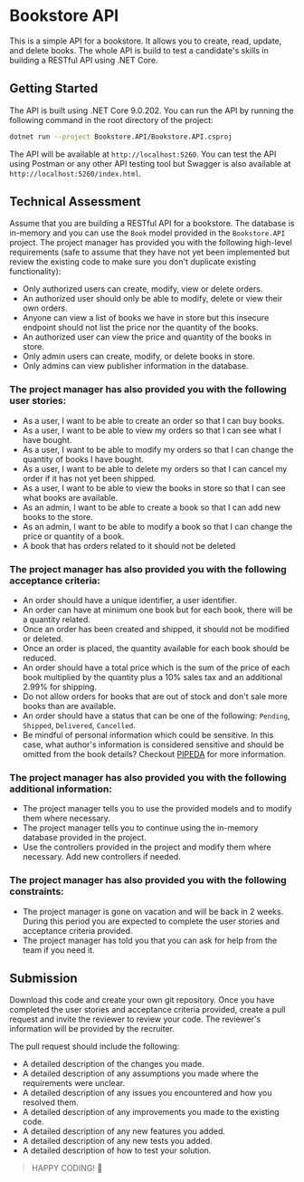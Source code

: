 # Bookstore API

This is a simple API for a bookstore. It allows you to create, read, update, and delete books.
The whole API is build to test a candidate's skills in building a RESTful API using .NET Core.

## Getting Started
The API is built using .NET Core 9.0.202. You can run the API by running the following command in the root directory of the project:

```bash
dotnet run --project Bookstore.API/Bookstore.API.csproj
```

The API will be available at `http://localhost:5260`. You can test the API using Postman or any other API testing tool but Swagger is also available at `http://localhost:5260/index.html`.

## Technical Assessment
Assume that you are building a RESTful API for a bookstore. The database is in-memory and you can use the `Book` model provided in the `Bookstore.API` project. The project manager has provided you with the following high-level requirements (safe to assume that they have not yet been implemented but review the existing code to make sure you don't duplicate existing functionality):

- Only authorized users can create, modify, view or delete orders.
- An authorized user should only be able to modify, delete or view their own orders.
- Anyone can view a list of books we have in store but this insecure endpoint should not list the price nor the quantity of the books.
- An authorized user can view the price and quantity of the books in store.
- Only admin users can create, modify, or delete books in store.
- Only admins can view publisher information in the database.

### The project manager has also provided you with the following user stories:

- As a user, I want to be able to create an order so that I can buy books.
- As a user, I want to be able to view my orders so that I can see what I have bought.
- As a user, I want to be able to modify my orders so that I can change the quantity of books I have bought.
- As a user, I want to be able to delete my orders so that I can cancel my order if it has not yet been shipped.
- As a user, I want to be able to view the books in store so that I can see what books are available.
- As an admin, I want to be able to create a book so that I can add new books to the store.
- As an admin, I want to be able to modify a book so that I can change the price or quantity of a book.
- A book that has orders related to it should not be deleted

### The project manager has also provided you with the following acceptance criteria:

- An order should have a unique identifier, a user identifier.
- An order can have at minimum one book but for each book, there will be a quantity related.
- Once an order has been created and shipped, it should not be modified or deleted.
- Once an order is placed, the quantity available for each book should be reduced.
- An order should have a total price which is the sum of the price of each book multiplied by the quantity plus a 10% sales tax and an additional 2.99% for shipping.
- Do not allow orders for books that are out of stock and don't sale more books than are available.
- An order should have a status that can be one of the following: `Pending`, `Shipped`, `Delivered`, `Cancelled`.
- Be mindful of personal information which could be sensitive. In this case, what author's information is considered sensitive and should be omitted from the book details? Checkout [PIPEDA](https://www.priv.gc.ca/en/privacy-topics/privacy-laws-in-canada/the-personal-information-protection-and-electronic-documents-act-pipeda/p_principle/) for more information.

### The project manager has also provided you with the following additional information:

- The project manager tells you to use the provided models and to modify them where necessary.
- The project manager tells you to continue using the in-memory database provided in the project.
- Use the controllers provided in the project and modify them where necessary. Add new controllers if needed.

### The project manager has also provided you with the following constraints:

- The project manager is gone on vacation and will be back in 2 weeks. During this period you are expected to complete the user stories and acceptance criteria provided.
- The project manager has told you that you can ask for help from the team if you need it.

## Submission
Download this code and create your own git repository. Once you have completed the user stories and acceptance criteria provided, create a pull request and invite the reviewer to review your code. The reviewer's information will be provided by the recruiter.

The pull request should include the following:

- A detailed description of the changes you made.
- A detailed description of any assumptions you made where the requirements were unclear.
- A detailed description of any issues you encountered and how you resolved them.
- A detailed description of any improvements you made to the existing code.
- A detailed description of any new features you added.
- A detailed description of any new tests you added.
- A detailed description of how to test your solution.

> HAPPY CODING! 🚀
